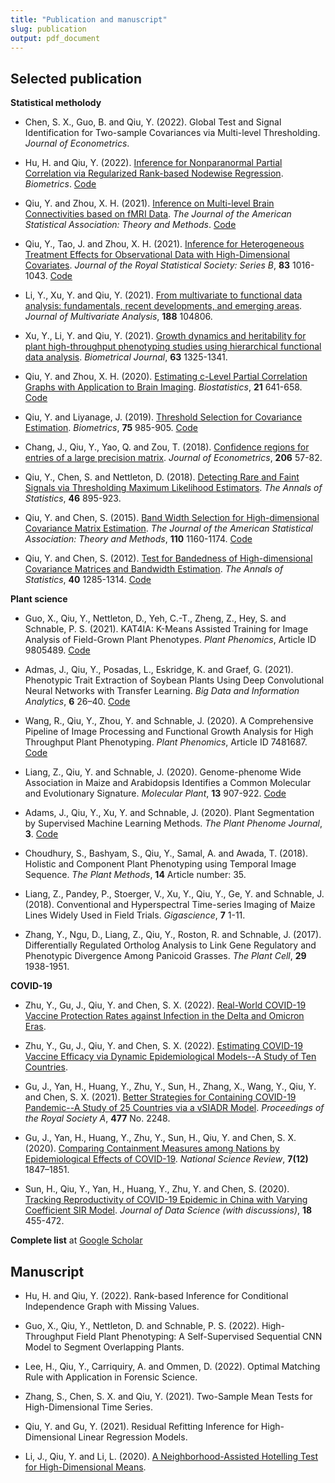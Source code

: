 ```yaml
---
title: "Publication and manuscript"
slug: publication
output: pdf_document
---
```


## Selected publication

**Statistical metholody**

- Chen, S. X., Guo, B. and Qiu, Y. (2022). Global Test and Signal Identification for Two-sample Covariances via Multi-level Thresholding. *Journal of Econometrics*.

- Hu, H. and Qiu, Y. (2022). [Inference for Nonparanormal Partial Correlation via Regularized Rank-based Nodewise Regression](https://onlinelibrary.wiley.com/doi/full/10.1111/biom.13624). *Biometrics*. [Code](https://github.com/yumouqiu/RRNR)

- Qiu, Y. and Zhou, X. H. (2021). [Inference on Multi-level Brain Connectivities based on fMRI Data](https://www.tandfonline.com/doi/pdf/10.1080/01621459.2021.1917417). *The Journal of the American Statistical Association: Theory and Methods*. [Code](https://github.com/yumouqiu/multi-level-partial-correlation)

- Qiu, Y., Tao, J. and Zhou, X. H. (2021). [Inference for Heterogeneous Treatment Effects for Observational Data with High-Dimensional Covariates](https://rss.onlinelibrary.wiley.com/doi/epdf/10.1111/rssb.12469). *Journal of the Royal Statistical Society: Series B*, **83** 1016-1043. [Code](https://github.com/yumouqiu/HD-LCSTE)

- Li, Y., Xu, Y. and Qiu, Y. (2021). [From multivariate to functional data analysis: fundamentals, recent developments, and emerging areas](https://www.sciencedirect.com/science/article/pii/S0047259X21000841). *Journal of Multivariate Analysis*, **188** 104806.

- Xu, Y., Li, Y. and Qiu, Y. (2021). [Growth dynamics and heritability for plant high-throughput phenotyping studies using hierarchical functional data analysis](https://onlinelibrary.wiley.com/doi/abs/10.1002/bimj.202000315). *Biometrical Journal*, **63** 1325-1341.

- Qiu, Y. and Zhou, X. H. (2020). [Estimating c-Level Partial Correlation Graphs with Application to Brain Imaging](https://academic.oup.com/biostatistics/article-abstract/21/4/641/5268841). *Biostatistics*, **21** 641-658. [Code](https://github.com/yumouqiu/Estimating-c-level-partial-correlation)

- Qiu, Y. and Liyanage, J. (2019). [Threshold Selection for Covariance Estimation](https://onlinelibrary.wiley.com/doi/10.1111/biom.13048). *Biometrics*, **75** 985-905. [Code](https://github.com/yumouqiu/Threshold-Selection)

- Chang, J., Qiu, Y., Yao, Q. and Zou, T. (2018). [Confidence regions for entries of a large precision matrix](https://www.sciencedirect.com/science/article/pii/S0304407618300782). *Journal of Econometrics*, **206** 57-82.

- Qiu, Y., Chen, S. and Nettleton, D. (2018). [Detecting Rare and Faint Signals via Thresholding Maximum Likelihood Estimators](https://projecteuclid.org/journals/annals-of-statistics/volume-46/issue-2/Detecting-rare-and-faint-signals-via-thresholding-maximum-likelihood-estimators/10.1214/17-AOS1574.full). *The Annals of Statistics*, **46** 895-923.

- Qiu, Y. and Chen, S. (2015). [Band Width Selection for High-dimensional Covariance Matrix Estimation](https://www.tandfonline.com/doi/abs/10.1080/01621459.2014.950375). *The Journal of the American Statistical Association: Theory and Methods*, **110** 1160-1174. [Code](https://www.songxichen.com/index.php/Publication/view/id/11)

- Qiu, Y. and Chen, S. (2012). [Test for Bandedness of High-dimensional Covariance Matrices and Bandwidth Estimation](https://projecteuclid.org/journals/annals-of-statistics/volume-40/issue-3/Test-for-bandedness-of-high-dimensional-covariance-matrices-and-bandwidth/10.1214/12-AOS1002.full). *The Annals of Statistics*, **40** 1285-1314. [Code](https://www.songxichen.com/index.php/Publication/view/id/19)


**Plant science**

- Guo, X., Qiu, Y., Nettleton, D., Yeh, C.-T., Zheng, Z., Hey, S. and Schnable, P. S. (2021). KAT4IA: K-Means Assisted Training for Image Analysis of Field-Grown Plant Phenotypes. *Plant Phenomics*, Article ID 9805489. [Code](https://github.com/xingcheg/Plant-Traits-Extraction)

- Admas, J., Qiu, Y., Posadas, L., Eskridge, K. and Graef, G. (2021). Phenotypic Trait Extraction of Soybean Plants Using Deep Convolutional Neural Networks with Transfer Learning. *Big Data and Information Analytics*, **6** 26–40.  [Code](https://github.com/jasonradams47/SoybeanTraitPrediction)

- Wang, R., Qiu, Y., Zhou, Y. and Schnable, J. (2020). A Comprehensive Pipeline of Image Processing and Functional Growth Analysis for High Throughput Plant Phenotyping. *Plant Phenomics*, Article ID 7481687. [Code](https://github.com/rwang14/implant) 

- Liang, Z., Qiu, Y. and Schnable, J. (2020). Genome-phenome Wide Association in Maize and Arabidopsis Identifies a Common Molecular and Evolutionary Signature. *Molecular Plant*, **13** 907-922. [Code](https://github.com/shanwai1234/GPWAS)

- Adams, J., Qiu, Y., Xu, Y. and Schnable, J. (2020). Plant Segmentation by Supervised Machine Learning Methods. *The Plant Phenome Journal*, **3**. [Code](https://github.com/yumouqiu/PlantSegmentationCode)

- Choudhury, S., Bashyam, S., Qiu, Y., Samal, A. and Awada, T. (2018). Holistic and Component Plant Phenotyping using Temporal Image Sequence. *The Plant Methods*, **14** Article number: 35. 

- Liang, Z., Pandey, P., Stoerger, V., Xu, Y., Qiu, Y., Ge, Y. and Schnable, J. (2018). Conventional and Hyperspectral Time-series Imaging of Maize Lines Widely Used in Field Trials. *Gigascience*, **7** 1-11.

- Zhang, Y., Ngu, D., Liang, Z., Qiu, Y., Roston, R. and Schnable, J. (2017). Differentially Regulated Ortholog Analysis to Link Gene Regulatory and Phenotypic Divergence Among Panicoid Grasses. *The Plant Cell*, **29** 1938-1951.

**COVID-19**

- Zhu, Y., Gu, J., Qiu, Y. and Chen, S. X. (2022). [Real-World COVID-19 Vaccine Protection Rates against Infection in the Delta and Omicron Eras](https://www.medrxiv.org/content/10.1101/2022.09.01.22279492v1.full.pdf).

- Zhu, Y., Gu, J., Qiu, Y. and Chen, S. X. (2022). [Estimating COVID-19 Vaccine Efficacy via  Dynamic Epidemiological Models--A Study of Ten Countries](https://www.medrxiv.org/content/10.1101/2022.08.08.22278571v1.full.pdf).

- Gu, J., Yan, H., Huang, Y., Zhu, Y., Sun, H., Zhang, X., Wang, Y., Qiu, Y. and Chen, S. X. (2021). [Better Strategies for Containing COVID-19 Pandemic--A Study of 25 Countries via a vSIADR Model](https://www.ncbi.nlm.nih.gov/pmc/articles/PMC8300607/pdf/rspa.2020.0440.pdf). *Proceedings of the Royal Society A*, **477** No. 2248.

- Gu, J., Yan, H., Huang, Y., Zhu, Y., Sun, H., Qiu, Y. and Chen, S. X. (2020). [Comparing Containment Measures among Nations by Epidemiological Effects of COVID-19](https://www.ncbi.nlm.nih.gov/pmc/articles/PMC7543445/pdf/nwaa243.pdf). *National Science Review*, **7(12)** 1847–1851.

- Sun, H., Qiu, Y., Yan, H., Huang, Y., Zhu, Y. and Chen, S. (2020). [Tracking Reproductivity of COVID-19 Epidemic in China with Varying Coefficient SIR Model](https://www.songxichen.com/Uploads/Files/Publication/sun2020tracking.pdf). *Journal of Data Science (with discussions)*, **18** 455-472.

**Complete list** at [Google Scholar](https://scholar.google.com/citations?user=-dudT7IAAAAJ&hl=en)

## Manuscript

- Hu, H. and Qiu, Y. (2022). Rank-based Inference for Conditional Independence Graph with Missing Values. 

- Guo, X., Qiu, Y., Nettleton, D. and Schnable, P. S. (2022). High-Throughput Field Plant Phenotyping: A Self-Supervised Sequential CNN Model to Segment Overlapping Plants. 

- Lee, H., Qiu, Y., Carriquiry, A. and Ommen, D. (2022). Optimal Matching Rule with Application in Forensic Science. 

- Zhang, S., Chen, S. X. and Qiu, Y. (2021). Two-Sample Mean Tests for High-Dimensional Time Series.

- Qiu, Y. and Gu, Y. (2021). Residual Refitting Inference for High-Dimensional Linear Regression Models. 

- Li, J., Qiu, Y. and Li, L. (2020). [A Neighborhood-Assisted Hotelling Test for High-Dimensional Means](https://arxiv.org/abs/1712.01798).


